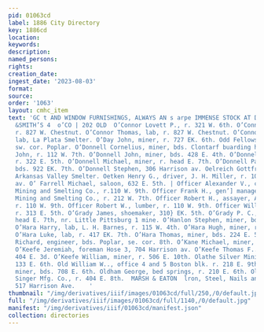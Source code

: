 ```yaml
---
pid: 01063cd
label: 1886 City Directory
key: 1886cd
location: 
keywords: 
description: 
named_persons: 
rights: 
creation_date: 
ingest_date: '2023-08-03'
format: 
source: 
order: '1063'
layout: cmhc_item
text: 'GC t AND WINDOW FURNISHINGS, ALWAYS AN s arpe IMMENSE STOCK AT DANIELS, FISHER
  &SMITH’S 4  o’CO | 202 OLD  O’Connor Lovett P., r. 321 W. 6th. O’Connor Roger, lab,
  r. 827 W. Chestnut. O’Connor Thomas, lab, r. 827 W. Chestnut. O’Connor Timothy,
  lab, La Plata Smelter. O’Day John, miner, r. 727 EK. 6th. Odd Fellows’ Hall, 5th,
  sw. cor. Poplar. O’Donnell Cornelius, miner, bds. Clontarf buarding house. O’Donnell
  John, r. 112 W. 7th. O’Donnell John, miner, bds. 428 E. 4th. O’Donnell Michael,
  r. 322 E. 5th. O’Donnell Michael, miner, r. head E. 7th. O’Donnell Patrick, lab.
  bds. 922 EK. 7th. O’Donnell Stephen, 306 Harrison av. Oelreich Gottfried, weighmaster,
  Arkansas Valley Smelter. Oetken Henry G., driver, J. H. Miller, r. 107 Harrison
  av. O’ Farrell Michael, saloon, 632 E. 5th. | Officer Alexander V., clk, American
  Mining and Smelting Co., r.110 W. 9th. Officer Frank H., gen’] manager, American
  Mining and Smelting Co., r. 212 W. 7th. Officer Robert H., assayer, American Smelter,
  r. 110 W. 9th. Officer Robert W., lumber, r. 110 W. 9th. Officer Will W., mining,
  r. 313 E. 5th. O’Grady James, shoemaker, 310} EK. 5th. O’Grady P. C., miner, r.
  head E. 7th, nr. Little Pittsburg 1 mine. O’Hanlon Stephen, miner, bds. 804 E, 6th.
  O’Hara Harry, lab, L. H. Barnes, r. 115 W. 4th. O’Hara Hugh, miner, r. 524 E. 6th.
  O’Hara Luke, lab, r. 417 EK. 7th. O’Hara Thomas, miner, bds. 224 E. 5th. O’Heron
  Richard, engineer, bds. Poplar, se. cor. 8th. O’Kane Michael, miner, r. 606 E. 3d.
  O’Keefe Jeremiah, foreman Hose 3, 704 Harrison av. O’Keefe Thomas F.., miner, r.
  404 E. 3d. O’Keefe William, miner, r. 506 E. 10th. Olathe Silver Mining Co., office
  133 E. 6th. Old William W.., office 4 and 5 Boston blk. r. 218 E. 9th. Olden Robert,
  miner, bds. 708 E. 6th. Oldham George, bed springs, r. 210 E. 6th. Olds J. H., salesman,
  Singer Mfg. Co., r. 404 E. 8th.  MARSH & EATON  lron, Steel, Nails and Belting,
  517 Harrison Ave.    '
thumbnail: "/img/derivatives/iiif/images/01063cd/full/250,/0/default.jpg"
full: "/img/derivatives/iiif/images/01063cd/full/1140,/0/default.jpg"
manifest: "/img/derivatives/iiif/01063cd/manifest.json"
collection: directories
---
```

